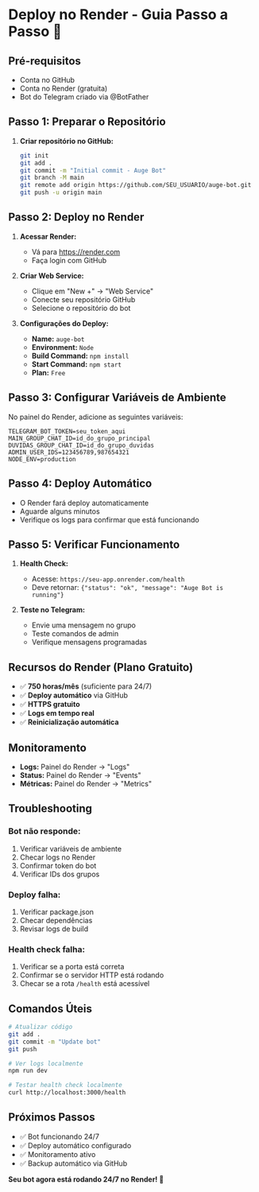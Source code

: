 # Deploy no Render - Guia Passo a Passo 🚀

## Pré-requisitos
- Conta no GitHub
- Conta no Render (gratuita)
- Bot do Telegram criado via @BotFather

## Passo 1: Preparar o Repositório

1. **Criar repositório no GitHub:**
   ```bash
   git init
   git add .
   git commit -m "Initial commit - Auge Bot"
   git branch -M main
   git remote add origin https://github.com/SEU_USUARIO/auge-bot.git
   git push -u origin main
   ```

## Passo 2: Deploy no Render

1. **Acessar Render:**
   - Vá para https://render.com
   - Faça login com GitHub

2. **Criar Web Service:**
   - Clique em "New +" → "Web Service"
   - Conecte seu repositório GitHub
   - Selecione o repositório do bot

3. **Configurações do Deploy:**
   - **Name:** `auge-bot`
   - **Environment:** `Node`
   - **Build Command:** `npm install`
   - **Start Command:** `npm start`
   - **Plan:** `Free`

## Passo 3: Configurar Variáveis de Ambiente

No painel do Render, adicione as seguintes variáveis:

```
TELEGRAM_BOT_TOKEN=seu_token_aqui
MAIN_GROUP_CHAT_ID=id_do_grupo_principal
DUVIDAS_GROUP_CHAT_ID=id_do_grupo_duvidas
ADMIN_USER_IDS=123456789,987654321
NODE_ENV=production
```

## Passo 4: Deploy Automático

- O Render fará deploy automaticamente
- Aguarde alguns minutos
- Verifique os logs para confirmar que está funcionando

## Passo 5: Verificar Funcionamento

1. **Health Check:**
   - Acesse: `https://seu-app.onrender.com/health`
   - Deve retornar: `{"status": "ok", "message": "Auge Bot is running"}`

2. **Teste no Telegram:**
   - Envie uma mensagem no grupo
   - Teste comandos de admin
   - Verifique mensagens programadas

## Recursos do Render (Plano Gratuito)

- ✅ **750 horas/mês** (suficiente para 24/7)
- ✅ **Deploy automático** via GitHub
- ✅ **HTTPS gratuito**
- ✅ **Logs em tempo real**
- ✅ **Reinicialização automática**

## Monitoramento

- **Logs:** Painel do Render → "Logs"
- **Status:** Painel do Render → "Events"
- **Métricas:** Painel do Render → "Metrics"

## Troubleshooting

### Bot não responde:
1. Verificar variáveis de ambiente
2. Checar logs no Render
3. Confirmar token do bot
4. Verificar IDs dos grupos

### Deploy falha:
1. Verificar package.json
2. Checar dependências
3. Revisar logs de build

### Health check falha:
1. Verificar se a porta está correta
2. Confirmar se o servidor HTTP está rodando
3. Checar se a rota `/health` está acessível

## Comandos Úteis

```bash
# Atualizar código
git add .
git commit -m "Update bot"
git push

# Ver logs localmente
npm run dev

# Testar health check localmente
curl http://localhost:3000/health
```

## Próximos Passos

- ✅ Bot funcionando 24/7
- ✅ Deploy automático configurado
- ✅ Monitoramento ativo
- ✅ Backup automático via GitHub

**Seu bot agora está rodando 24/7 no Render! 🎉**